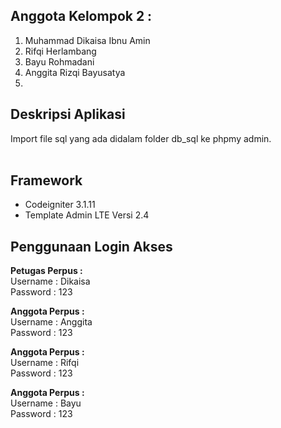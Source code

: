 ## Anggota Kelompok 2 :
1. Muhammad Dikaisa Ibnu Amin
2. Rifqi Herlambang
3. Bayu Rohmadani
4. Anggita Rizqi Bayusatya
5. 
## Deskripsi Aplikasi
Import file sql yang ada didalam folder db_sql ke phpmy admin.
<br><br>

##  Framework
* Codeigniter 3.1.11
* Template Admin LTE  Versi 2.4

## Penggunaan Login Akses

<b>Petugas Perpus : </b>
<br/>
Username : Dikaisa
<br/>
Password : 123

<b>Anggota Perpus :</b>
<br/>
Username : Anggita
<br/>
Password : 123

<b>Anggota Perpus :</b>
<br/>
Username : Rifqi
<br/>
Password : 123

<b>Anggota Perpus :</b>
<br/>
Username : Bayu
<br/>
Password : 123
